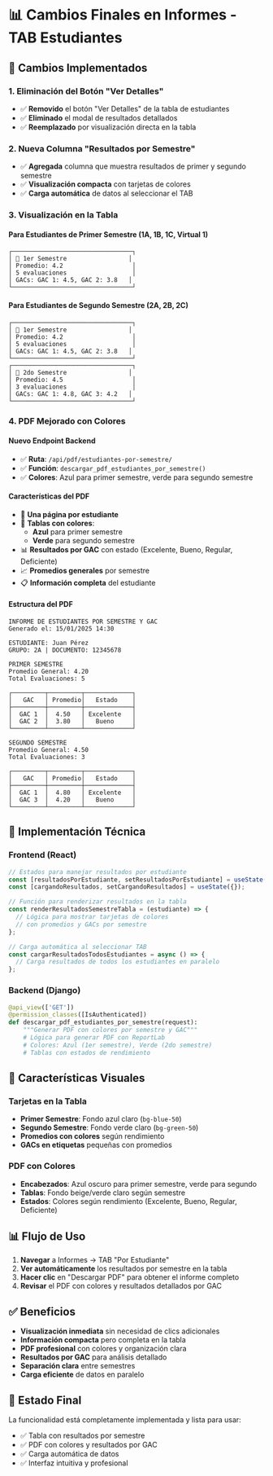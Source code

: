 # 📊 Cambios Finales en Informes - TAB Estudiantes

## 🎯 **Cambios Implementados**

### **1. Eliminación del Botón "Ver Detalles"**
- ✅ **Removido** el botón "Ver Detalles" de la tabla de estudiantes
- ✅ **Eliminado** el modal de resultados detallados
- ✅ **Reemplazado** por visualización directa en la tabla

### **2. Nueva Columna "Resultados por Semestre"**
- ✅ **Agregada** columna que muestra resultados de primer y segundo semestre
- ✅ **Visualización compacta** con tarjetas de colores
- ✅ **Carga automática** de datos al seleccionar el TAB

### **3. Visualización en la Tabla**

#### **Para Estudiantes de Primer Semestre (1A, 1B, 1C, Virtual 1)**
```
┌─────────────────────────────────┐
│ 📘 1er Semestre                 │
│ Promedio: 4.2                   │
│ 5 evaluaciones                  │
│ GACs: GAC 1: 4.5, GAC 2: 3.8   │
└─────────────────────────────────┘
```

#### **Para Estudiantes de Segundo Semestre (2A, 2B, 2C)**
```
┌─────────────────────────────────┐
│ 📘 1er Semestre                 │
│ Promedio: 4.2                   │
│ 5 evaluaciones                  │
│ GACs: GAC 1: 4.5, GAC 2: 3.8   │
└─────────────────────────────────┘
┌─────────────────────────────────┐
│ 📗 2do Semestre                 │
│ Promedio: 4.5                   │
│ 3 evaluaciones                  │
│ GACs: GAC 1: 4.8, GAC 3: 4.2   │
└─────────────────────────────────┘
```

### **4. PDF Mejorado con Colores**

#### **Nuevo Endpoint Backend**
- ✅ **Ruta**: `/api/pdf/estudiantes-por-semestre/`
- ✅ **Función**: `descargar_pdf_estudiantes_por_semestre()`
- ✅ **Colores**: Azul para primer semestre, verde para segundo semestre

#### **Características del PDF**
- 📄 **Una página por estudiante**
- 🎨 **Tablas con colores**:
  - **Azul** para primer semestre
  - **Verde** para segundo semestre
- 📊 **Resultados por GAC** con estado (Excelente, Bueno, Regular, Deficiente)
- 📈 **Promedios generales** por semestre
- 📋 **Información completa** del estudiante

#### **Estructura del PDF**
```
INFORME DE ESTUDIANTES POR SEMESTRE Y GAC
Generado el: 15/01/2025 14:30

ESTUDIANTE: Juan Pérez
GRUPO: 2A | DOCUMENTO: 12345678

PRIMER SEMESTRE
Promedio General: 4.20
Total Evaluaciones: 5

┌─────────┬─────────┬─────────────┐
│   GAC   │ Promedio│   Estado    │
├─────────┼─────────┼─────────────┤
│  GAC 1  │  4.50   │ Excelente   │
│  GAC 2  │  3.80   │   Bueno     │
└─────────┴─────────┴─────────────┘

SEGUNDO SEMESTRE
Promedio General: 4.50
Total Evaluaciones: 3

┌─────────┬─────────┬─────────────┐
│   GAC   │ Promedio│   Estado    │
├─────────┼─────────┼─────────────┤
│  GAC 1  │  4.80   │ Excelente   │
│  GAC 3  │  4.20   │   Bueno     │
└─────────┴─────────┴─────────────┘
```

## 🔧 **Implementación Técnica**

### **Frontend (React)**
```javascript
// Estados para manejar resultados por estudiante
const [resultadosPorEstudiante, setResultadosPorEstudiante] = useState({});
const [cargandoResultados, setCargandoResultados] = useState({});

// Función para renderizar resultados en la tabla
const renderResultadosSemestreTabla = (estudiante) => {
  // Lógica para mostrar tarjetas de colores
  // con promedios y GACs por semestre
};

// Carga automática al seleccionar TAB
const cargarResultadosTodosEstudiantes = async () => {
  // Carga resultados de todos los estudiantes en paralelo
};
```

### **Backend (Django)**
```python
@api_view(['GET'])
@permission_classes([IsAuthenticated])
def descargar_pdf_estudiantes_por_semestre(request):
    """Generar PDF con colores por semestre y GAC"""
    # Lógica para generar PDF con ReportLab
    # Colores: Azul (1er semestre), Verde (2do semestre)
    # Tablas con estados de rendimiento
```

## 🎨 **Características Visuales**

### **Tarjetas en la Tabla**
- **Primer Semestre**: Fondo azul claro (`bg-blue-50`)
- **Segundo Semestre**: Fondo verde claro (`bg-green-50`)
- **Promedios con colores** según rendimiento
- **GACs en etiquetas** pequeñas con promedios

### **PDF con Colores**
- **Encabezados**: Azul oscuro para primer semestre, verde para segundo
- **Tablas**: Fondo beige/verde claro según semestre
- **Estados**: Colores según rendimiento (Excelente, Bueno, Regular, Deficiente)

## 📊 **Flujo de Uso**

1. **Navegar** a Informes → TAB "Por Estudiante"
2. **Ver automáticamente** los resultados por semestre en la tabla
3. **Hacer clic** en "Descargar PDF" para obtener el informe completo
4. **Revisar** el PDF con colores y resultados detallados por GAC

## ✅ **Beneficios**

- **Visualización inmediata** sin necesidad de clics adicionales
- **Información compacta** pero completa en la tabla
- **PDF profesional** con colores y organización clara
- **Resultados por GAC** para análisis detallado
- **Separación clara** entre semestres
- **Carga eficiente** de datos en paralelo

## 🚀 **Estado Final**

La funcionalidad está completamente implementada y lista para usar:
- ✅ Tabla con resultados por semestre
- ✅ PDF con colores y resultados por GAC
- ✅ Carga automática de datos
- ✅ Interfaz intuitiva y profesional
